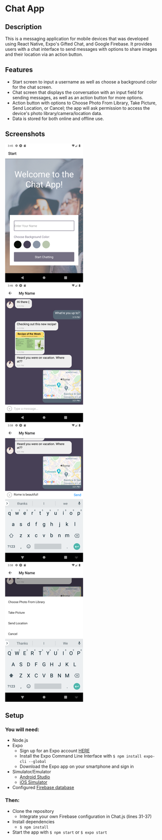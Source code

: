 # Chat App

## Description

This is a messaging application for mobile devices that was developed using React Native, Expo's Gifted Chat, and Google Firebase. It provides users with a chat interface to send messages with options to share images and their location via an action button.

## Features

- Start screen to input a username as well as choose a background color for the chat screen.
- Chat screen that displays the conversation with an input field for sending messages, as well as an action button for more options.
- Action button with options to Choose Photo From Library, Take Picture, Send Location, or Cancel; the app will ask permission to access the device's photo library/camera/location data.
- Data is stored for both online and offline use.

## Screenshots

![Start Screenshot](/assets/StartSS.png)
![Chat Screenshot](/assets/ChatSS.png) <br />
![Type Screenshot](/assets/TypeSS.png)
![Action Screenshot](/assets/ActionSS.png)

## Setup

### You will need:

- Node.js
- Expo
  - Sign up for an Expo account [HERE](https://expo.io/signup)
  - Install the Expo Command Line Interface with `$ npm install expo-cli --global`
  - Download the Expo app on your smartphone and sign in
- Simulator/Emulator
  - [Android Studio](https://docs.expo.io/workflow/android-studio-emulator/)
  - [iOS Simulator](https://docs.expo.io/workflow/ios-simulator/)
- Configured [Firebase database](https://codinglatte.com/posts/how-to/how-to-create-a-firebase-project/)

### Then:

- Clone the repository
  - Integrate your own Firebase configuration in Chat.js (lines 31-37)
- Install dependencies
  - `$ npm install`
- Start the app with `$ npm start` or `$ expo start`
